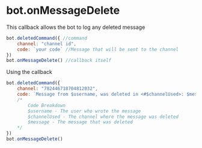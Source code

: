 # bot.onMessageDelete

This callback allows the bot to log any deleted message

```javascript
bot.deletedCommand({ //command
    channel: "channel id",
    code: `your code` //Message that will be sent to the channel
})
bot.onMessageDelete() //callback itself
```

Using the callback

```javascript
bot.deletedCommand({
    channel: "782446718704812032",
    code: `Message from $username, was deleted in <#$channelUsed>: $message`
    /*
        Code Breakdown
        $username - The user who wrote the message
        $channelUsed - The channel where the message was deleted
        $message - The message that was deleted
    */
})
bot.onMessageDelete()
```
